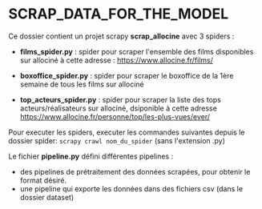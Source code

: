 # SCRAP_DATA_FOR_THE_MODEL

Ce dossier contient un projet scrapy **scrap_allocine** avec 3 spiders :  

- **films_spider.py** : spider pour scraper l'ensemble des films disponibles sur allociné à cette adresse : https://www.allocine.fr/films/

- **boxoffice_spider.py** : spider pour scraper le boxoffice de la 1ère semaine de tous les films sur allociné 

- **top_acteurs_spider.py** : spider pour scraper la liste des tops acteurs/réalisateurs sur allociné, dsiponible à cette adresse https://www.allocine.fr/personne/top/les-plus-vues/ever/

Pour executer les spiders, executer les commandes suivantes depuis le dossier spider: 
`scrapy crawl nom_du_spider`   (sans l'extension .py)

Le fichier **pipeline.py** défini différentes pipelines : 
- des pipelines de prétraitement des données scrapées, pour obtenir le format désiré.
- une pipeline qui exporte les données dans des fichiers csv (dans le dossier dataset)


